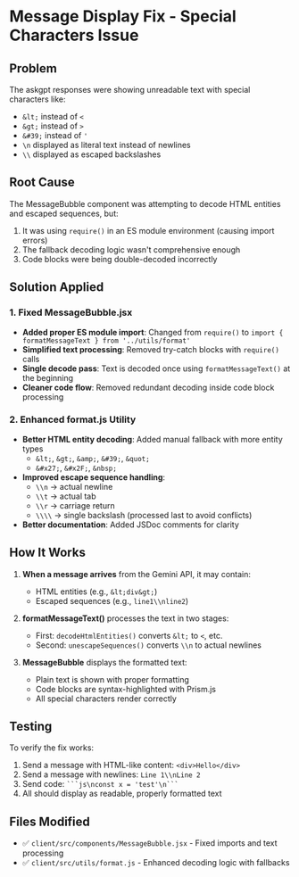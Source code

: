 # Message Display Fix - Special Characters Issue

## Problem
The askgpt responses were showing unreadable text with special characters like:
- `&lt;` instead of `<`
- `&gt;` instead of `>`
- `&#39;` instead of `'`
- `\n` displayed as literal text instead of newlines
- `\\` displayed as escaped backslashes

## Root Cause
The MessageBubble component was attempting to decode HTML entities and escaped sequences, but:
1. It was using `require()` in an ES module environment (causing import errors)
2. The fallback decoding logic wasn't comprehensive enough
3. Code blocks were being double-decoded incorrectly

## Solution Applied

### 1. Fixed MessageBubble.jsx
- **Added proper ES module import**: Changed from `require()` to `import { formatMessageText } from '../utils/format'`
- **Simplified text processing**: Removed try-catch blocks with `require()` calls
- **Single decode pass**: Text is decoded once using `formatMessageText()` at the beginning
- **Cleaner code flow**: Removed redundant decoding inside code block processing

### 2. Enhanced format.js Utility
- **Better HTML entity decoding**: Added manual fallback with more entity types
  - `&lt;`, `&gt;`, `&amp;`, `&#39;`, `&quot;`
  - `&#x27;`, `&#x2F;`, `&nbsp;`
- **Improved escape sequence handling**: 
  - `\\n` → actual newline
  - `\\t` → actual tab
  - `\\r` → carriage return
  - `\\\\` → single backslash (processed last to avoid conflicts)
- **Better documentation**: Added JSDoc comments for clarity

## How It Works

1. **When a message arrives** from the Gemini API, it may contain:
   - HTML entities (e.g., `&lt;div&gt;`)
   - Escaped sequences (e.g., `line1\\nline2`)

2. **formatMessageText()** processes the text in two stages:
   - First: `decodeHtmlEntities()` converts `&lt;` to `<`, etc.
   - Second: `unescapeSequences()` converts `\\n` to actual newlines

3. **MessageBubble** displays the formatted text:
   - Plain text is shown with proper formatting
   - Code blocks are syntax-highlighted with Prism.js
   - All special characters render correctly

## Testing
To verify the fix works:
1. Send a message with HTML-like content: `<div>Hello</div>`
2. Send a message with newlines: `Line 1\\nLine 2`
3. Send code: ` ```js\nconst x = 'test'\n``` `
4. All should display as readable, properly formatted text

## Files Modified
- ✅ `client/src/components/MessageBubble.jsx` - Fixed imports and text processing
- ✅ `client/src/utils/format.js` - Enhanced decoding logic with fallbacks
